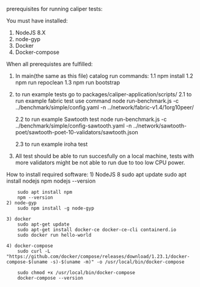 prerequisites for running caliper tests:

You must have installed:

1) NodeJS 8.X
2) node-gyp
3) Docker
4) Docker-compose

When all prerequistes are fulfilled:
1) In main(the same as this file) catalog run commands:
    1.1 npm install
    1.2 npm run repoclean
    1.3 npm run bootstrap

2) to run example tests go to packages/caliper-application/scripts/
    2.1 to run example fabric test use command
    node run-benchmark.js -c ../benchmark/simple/config.yaml -n ../network/fabric-v1.4/1org10peer/

    2.2 to run example Sawtooth test
    node run-benchmark.js -c ../benchmark/simple/config-sawtooth.yaml -n ../network/sawtooth-poet/sawtooth-poet-10-validators/sawtooth.json

    2.3 to run example iroha test

3) All test should be able to run succesfully on a local machine, tests with more validators might be not able to run due to too low CPU power.


How to install required software:
    1) NodeJS 8
        sudo apt update
        sudo apt install nodejs npm
        nodejs --version

        sudo apt install npm
        npm --version
    2) node-gyp
        sudo npm install -g node-gyp

    3) docker
        sudo apt-get update
        sudo apt-get install docker-ce docker-ce-cli containerd.io
        sudo docker run hello-world
    
    4) docker-compose
        sudo curl -L "https://github.com/docker/compose/releases/download/1.23.1/docker-compose-$(uname -s)-$(uname -m)" -o /usr/local/bin/docker-compose

        sudo chmod +x /usr/local/bin/docker-compose
        docker-compose --version